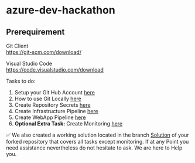 # azure-dev-hackathon

## Prerequirement

Git Client
<br> https://git-scm.com/download/

Visual Studio Code
<br> https://code.visualstudio.com/download

Tasks to do:

1. Setup your Git Hub Account [here](/01_SetupGitHub.md)<br>
2. How to use Git Locally [here](/01.5_SetupGit.md)
3. Create Repository Secrets [here](/02_SetupGitHubActionSecrets.md)
4. Create Infrastructure Pipeline [here](/03_SetupInfrastructure.md)
5. Create WebApp Pipeline [here](/04_SetupWebsite.md)
6. **Optional Extra Task:** Create Monitoring [here](/05_Monitoring.md)

:white_check_mark: We also created a working solution located in the branch [Solution](https://github.com/DevOps-Gilde/webapp-tf/tree/solution) of your forked repository that covers all tasks except monitoring. 
If at any Point you need assistance nevertheless do not hesitate to ask. We are here to Help you.
